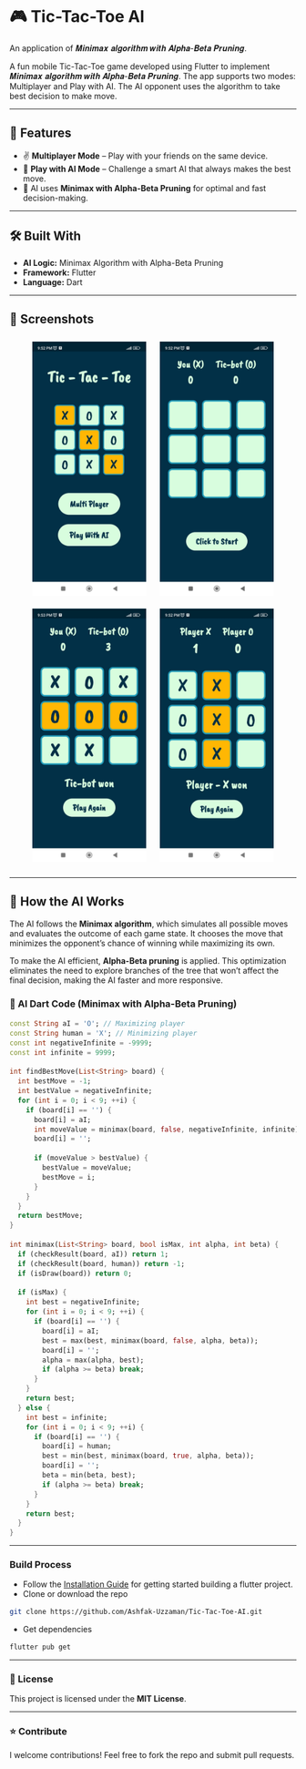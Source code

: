 # 🎮 Tic-Tac-Toe AI

An application of 𝑴𝒊𝒏𝒊𝒎𝒂𝒙 𝒂𝒍𝒈𝒐𝒓𝒊𝒕𝒉𝒎 𝒘𝒊𝒕𝒉 𝑨𝒍𝒑𝒉𝒂-𝑩𝒆𝒕𝒂 𝑷𝒓𝒖𝒏𝒊𝒏𝒈. 

A fun mobile Tic-Tac-Toe game developed using Flutter to implement 𝑴𝒊𝒏𝒊𝒎𝒂𝒙 𝒂𝒍𝒈𝒐𝒓𝒊𝒕𝒉𝒎 𝒘𝒊𝒕𝒉 𝑨𝒍𝒑𝒉𝒂-𝑩𝒆𝒕𝒂 𝑷𝒓𝒖𝒏𝒊𝒏𝒈. The app supports two modes: Multiplayer and Play with AI. The AI opponent uses the algorithm to take best decision to make move.

---

## 🚀 Features

- ✌️ **Multiplayer Mode** – Play with your friends on the same device.
- 🤖 **Play with AI Mode** – Challenge a smart AI that always makes the best move.
- 🧠 AI uses **Minimax with Alpha-Beta Pruning** for optimal and fast decision-making.

---

## 🛠️ Built With

- **AI Logic:** Minimax Algorithm with Alpha-Beta Pruning  
- **Framework:** Flutter  
- **Language:** Dart

---

## 📸 Screenshots

<p align="center">
  <img src="assets/screenshots/landing_screen.jpeg" alt="Landing Screen" width="200" style="margin: 10px;"/>
  <img src="assets/screenshots/ai_screen_initial.jpeg" alt="AI Mode Start" width="200" style="margin: 10px;"/>
  <img src="assets/screenshots/ai_screen_ai_won.jpeg" alt="AI Victory Screen" width="200" style="margin: 10px;"/>
  <img src="assets/screenshots/multiplayer_screen.jpeg" alt="Multiplayer Mode" width="200" style="margin: 10px;"/>
</p>

---

## 🎯 How the AI Works

The AI follows the **Minimax algorithm**, which simulates all possible moves and evaluates the outcome of each game state. It chooses the move that minimizes the opponent’s chance of winning while maximizing its own.

To make the AI efficient, **Alpha-Beta pruning** is applied. This optimization eliminates the need to explore branches of the tree that won’t affect the final decision, making the AI faster and more responsive.

### 🧠 AI Dart Code (Minimax with Alpha-Beta Pruning)

```dart
const String aI = 'O'; // Maximizing player
const String human = 'X'; // Minimizing player
const int negativeInfinite = -9999;
const int infinite = 9999;

int findBestMove(List<String> board) {
  int bestMove = -1;
  int bestValue = negativeInfinite;
  for (int i = 0; i < 9; ++i) {
    if (board[i] == '') {
      board[i] = aI;
      int moveValue = minimax(board, false, negativeInfinite, infinite);
      board[i] = '';

      if (moveValue > bestValue) {
        bestValue = moveValue;
        bestMove = i;
      }
    }
  }
  return bestMove;
}

int minimax(List<String> board, bool isMax, int alpha, int beta) {
  if (checkResult(board, aI)) return 1;
  if (checkResult(board, human)) return -1;
  if (isDraw(board)) return 0;

  if (isMax) {
    int best = negativeInfinite;
    for (int i = 0; i < 9; ++i) {
      if (board[i] == '') {
        board[i] = aI;
        best = max(best, minimax(board, false, alpha, beta));
        board[i] = '';
        alpha = max(alpha, best);
        if (alpha >= beta) break;
      }
    }
    return best;
  } else {
    int best = infinite;
    for (int i = 0; i < 9; ++i) {
      if (board[i] == '') {
        board[i] = human;
        best = min(best, minimax(board, true, alpha, beta));
        board[i] = '';
        beta = min(beta, best);
        if (alpha >= beta) break;
      }
    }
    return best;
  }
}
```
---

### Build Process

- Follow the [Installation Guide](https://docs.flutter.dev/)  for getting started building a flutter project.
- Clone or download the repo
```bash
git clone https://github.com/Ashfak-Uzzaman/Tic-Tac-Toe-AI.git
```
- Get dependencies
```bash
flutter pub get
```

---

### 📄 License
This project is licensed under the **MIT License**.

---

### ⭐ Contribute
I welcome contributions! Feel free to fork the repo and submit pull requests.
